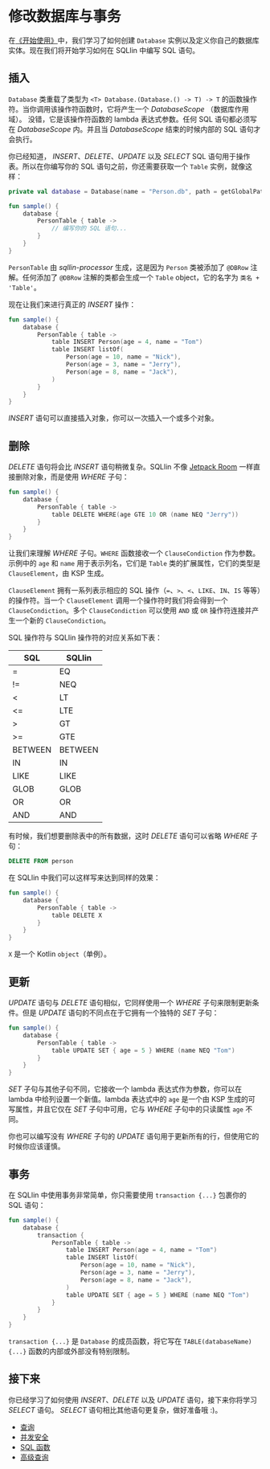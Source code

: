 # 修改数据库与事务

在[《开始使用》](getting-start-cn.md)中，我们学习了如何创建 `Database` 实例以及定义你自己的数据库实体。现在我们将开始学习如何在 SQLlin 中编写 SQL 语句。

## 插入

`Database` 类重载了类型为 `<T> Database.(Database.() -> T) -> T` 的函数操作符。当你调用该操作符函数时，它将产生一个 _DatabaseScope_ （数据库作用域）。
没错，它是该操作符函数的 lambda 表达式参数。任何 SQL 语句都必须写在 _DatabaseScope_ 内。并且当 _DatabaseScope_ 结束的时候内部的 SQL 语句才会执行。

你已经知道， _INSERT_、_DELETE_、_UPDATE_ 以及 _SELECT_ SQL 语句用于操作表。所以在你编写你的 SQL 语句之前，你还需要获取一个 `Table` 实例，就像这样：

```kotlin
private val database = Database(name = "Person.db", path = getGlobalPath(), version = 1)

fun sample() {
    database {
        PersonTable { table ->
            // 编写你的 SQL 语句...
        }
    }
}
```
`PersonTable` 由 _sqllin-processor_ 生成，这是因为 `Person` 类被添加了 `@DBRow` 注解。任何添加了 `@DBRow`
注解的类都会生成一个 `Table` object，它的名字为 `类名 + 'Table'`。

现在让我们来进行真正的 _INSERT_ 操作：

```kotlin
fun sample() {
    database {
        PersonTable { table ->
            table INSERT Person(age = 4, name = "Tom")
            table INSERT listOf(
                Person(age = 10, name = "Nick"),
                Person(age = 3, name = "Jerry"),
                Person(age = 8, name = "Jack"),
            )
        }
    }
}
```

_INSERT_ 语句可以直接插入对象，你可以一次插入一个或多个对象。

## 删除

_DELETE_ 语句将会比 _INSERT_ 语句稍微复杂。SQLlin 不像 [Jetpack Room](https://developer.android.com/training/data-storage/room)
一样直接删除对象，而是使用 _WHERE_ 子句：

```kotlin
fun sample() {
    database {
        PersonTable { table ->
            table DELETE WHERE(age GTE 10 OR (name NEQ "Jerry"))
        }
    }
}
```

让我们来理解 _WHERE_ 子句。`WHERE` 函数接收一个 `ClauseCondiction` 作为参数。示例中的 `age` 和 `name` 用于表示列名，它们是 `Table` 类的扩展属性，它们的类型是
`ClauseElement`，由 KSP 生成。

`ClauseElement` 拥有一系列表示相应的 SQL 操作（`=`、`>`、`<`、`LIKE`、`IN`、`IS` 等等）的操作符。当一个 `ClauseElement` 调用一个操作符时我们将会得到一个 
`ClauseCondiction`。多个 `ClauseCondiction` 可以使用 `AND` 或 `OR` 操作符连接并产生一个新的 `ClauseCondiction`。

SQL 操作符与 SQLlin 操作符的对应关系如下表：

|SQL|SQLlin|
|---|---|
|=|EQ|
|!= |NEQ|
|<|LT|
|<=|LTE|
|>|GT|
|>=|GTE|
|BETWEEN|BETWEEN|
|IN|IN|
|LIKE|LIKE|
|GLOB|GLOB|
|OR|OR|
|AND|AND|

有时候，我们想要删除表中的所有数据，这时 _DELETE_ 语句可以省略 _WHERE_ 子句：

```SQL
DELETE FROM person
```

在 SQLlin 中我们可以这样写来达到同样的效果：

```kotlin
fun sample() {
    database {
        PersonTable { table ->
            table DELETE X
        }
    }
}
```
`X` 是一个 Kotlin `object`（单例）。

## 更新

_UPDATE_ 语句与 _DELETE_ 语句相似，它同样使用一个 _WHERE_  子句来限制更新条件。但是 _UPDATE_ 语句的不同点在于它拥有一个独特的 _SET_ 子句：

```kotlin
fun sample() {
    database {
        PersonTable { table ->
            table UPDATE SET { age = 5 } WHERE (name NEQ "Tom")
        }
    }
}
```

_SET_ 子句与其他子句不同，它接收一个 lambda 表达式作为参数，你可以在 lambda 中给列设置一个新值。lambda 表达式中的 `age` 是一个由 KSP
生成的可写属性，并且它仅在 _SET_ 子句中可用，它与 _WHERE_ 子句中的只读属性 `age` 不同。

你也可以编写没有 _WHERE_ 子句的 _UPDATE_ 语句用于更新所有的行，但使用它的时候你应该谨慎。

## 事务

在 SQLlin 中使用事务非常简单，你只需要使用 `transaction {...}` 包裹你的 SQL 语句：

```kotlin
fun sample() {
    database {
        transaction {
            PersonTable { table ->
                table INSERT Person(age = 4, name = "Tom")
                table INSERT listOf(
                    Person(age = 10, name = "Nick"),
                    Person(age = 3, name = "Jerry"),
                    Person(age = 8, name = "Jack"),
                )
                table UPDATE SET { age = 5 } WHERE (name NEQ "Tom")
            }
        }
    }
}
```

`transaction {...}` 是 `Database` 的成员函数，将它写在 `TABLE(databaseName) {...}` 函数的内部或外部没有特别限制。

## 接下来

你已经学习了如何使用 _INSERT_、_DELETE_ 以及 _UPDATE_ 语句，接下来你将学习 _SELECT_ 语句。 _SELECT_ 语句相比其他语句更复杂，做好准备哦 :)。

- [查询](query-cn.md)
- [并发安全](concurrency-safety-cn.md)
- [SQL 函数](sql-functions-cn.md)
- [高级查询](advanced-query-cn.md)